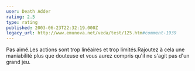 ```yaml
---
user: Death Adder
rating: 2.5
type: rating
published: 2003-06-23T22:32:19.000Z
legacy_url: http://www.emunova.net/veda/test/125.htm#comment-1939
---
```

Pas aimé.Les actions sont trop linéaires et trop limités.Rajoutez à cela une maniabilité plus que douteuse et vous aurez compris qu'il ne s'agit pas d'un grand jeu.